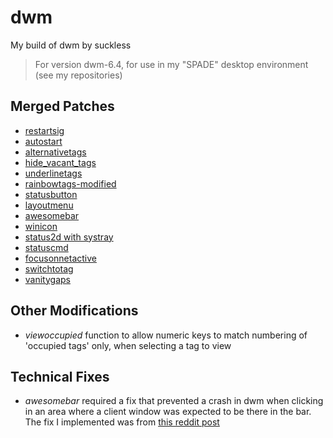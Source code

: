 # dwm
My build of dwm by suckless
> For version dwm-6.4, for use in my "SPADE" desktop environment (see my repositories)

## Merged Patches
- [restartsig](https://dwm.suckless.org/patches/restartsig/dwm-restartsig-20180523-6.2.diff)
- [autostart](https://dwm.suckless.org/patches/autostart/dwm-autostart-20210120-cb3f58a.diff)
- [alternativetags](https://dwm.suckless.org/patches/alternativetags/dwm-alternativetags-6.3.diff)
- [hide_vacant_tags](https://dwm.suckless.org/patches/hide_vacant_tags/dwm-hide_vacant_tags-6.3.diff)
- [underlinetags](https://dwm.suckless.org/patches/underlinetags/dwm-underlinetags-6.2.diff)
- [rainbowtags-modified](https://pastebin.com/raw/MpYmWZyp)
- [statusbutton](https://dwm.suckless.org/patches/statusbutton/dwm-statusbutton-20180524-c8e9479.diff)
- [layoutmenu](https://dwm.suckless.org/patches/layoutmenu/dwm-layoutmenu-6.2.diff)
- [awesomebar](https://dwm.suckless.org/patches/awesomebar/dwm-awesomebar-20220925-6.3.diff)
- [winicon](https://dwm.suckless.org/patches/winicon/dwm-winicon-6.3-v2.1.diff)
- [status2d with systray](https://dwm.suckless.org/patches/status2d/dwm-status2d-systray-6.4.diff)
- [statuscmd](https://dwm.suckless.org/patches/statuscmd/dwm-statuscmd-status2d-20210405-60bb3df.diff)
- [focusonnetactive](https://dwm.suckless.org/patches/focusonnetactive/dwm-focusonnetactive-6.2.diff)
- [switchtotag](https://dwm.suckless.org/patches/switchtotag/dwm-switchtotag-6.2.diff)
- [vanitygaps](https://dwm.suckless.org/patches/vanitygaps/dwm-vanitygaps-6.2.diff)

## Other Modifications
- *viewoccupied* function to allow numeric keys to match numbering of 'occupied tags' only, when selecting a tag to view

## Technical Fixes
- *awesomebar* required a fix that prevented a crash in dwm when clicking in an area where a client window was expected
  to be there in the bar. The fix I implemented was from [this reddit post](https://reddit.com/r/suckless/ibwzhh/with_dwmawesomebar_patch_crash/)
